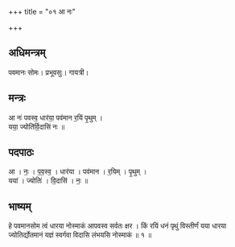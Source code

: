 +++
title = "०१ आ नः"

+++
## अधिमन्त्रम्
पवमानः सोमः। प्रभूवसुः। गायत्री।

## मन्त्रः
आ नः॑ पवस्व॒ धार॑या॒ पव॑मान र॒यिं पृ॒थुम् ।  
यया॒ ज्योति॑र्वि॒दासि॑ नः ॥

## पदपाठः
आ । नः॒ । प॒व॒स्व॒ । धार॑या । पव॑मान । र॒यिम् । पृ॒थुम् ।  
यया॑ । ज्योतिः॑ । वि॒दासि॑ । नः॒ ॥

## भाष्यम्
हे पवमानसोम त्वं धारया नोस्माकं आपवस्व सर्वतः क्षर । किं रयिं धनं पृथुं विस्तीर्णं यया धारया ज्योतिर्द्योतमानं यज्ञं स्वर्गवा विदासि लंभयसि नोस्माकं ॥ १ ॥